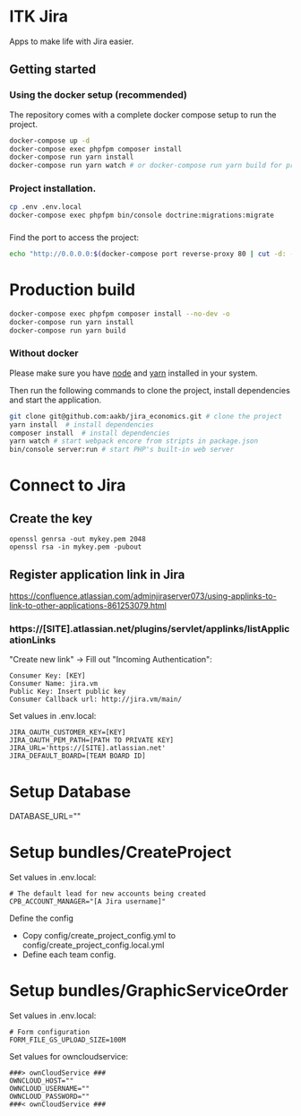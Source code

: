 # ITK Jira

Apps to make life with Jira easier.

## Getting started

### Using the docker setup (recommended)
The repository comes with a complete docker compose setup to run the project.

```bash
docker-compose up -d
docker-compose exec phpfpm composer install
docker-compose run yarn install
docker-compose run yarn watch # or docker-compose run yarn build for production build
```

### Project installation.

````bash
cp .env .env.local
docker-compose exec phpfpm bin/console doctrine:migrations:migrate
````

###
Find the port to access the project:
````bash
echo "http://0.0.0.0:$(docker-compose port reverse-proxy 80 | cut -d: -f2)"
````

# Production build

````bash
docker-compose exec phpfpm composer install --no-dev -o
docker-compose run yarn install
docker-compose run yarn build
```` 

### Without docker
Please make sure you have [node](https://nodejs.org/en/download/) and [yarn](https://yarnpkg.com/en/docs/install) installed in your system.

Then run the following commands to clone the project, install dependencies and start the application.

```bash
git clone git@github.com:aakb/jira_economics.git # clone the project
yarn install  # install dependencies
composer install  # install dependencies
yarn watch # start webpack encore from stripts in package.json
bin/console server:run # start PHP's built-in web server
```


# Connect to Jira

## Create the key
```
openssl genrsa -out mykey.pem 2048
openssl rsa -in mykey.pem -pubout
```

## Register application link in Jira
https://confluence.atlassian.com/adminjiraserver073/using-applinks-to-link-to-other-applications-861253079.html

### https://[SITE].atlassian.net/plugins/servlet/applinks/listApplicationLinks

"Create new link" -> Fill out "Incoming Authentication":
```
Consumer Key: [KEY]
Consumer Name: jira.vm
Public Key: Insert public key
Consumer Callback url: http://jira.vm/main/
```

Set values in .env.local:

```
JIRA_OAUTH_CUSTOMER_KEY=[KEY]
JIRA_OAUTH_PEM_PATH=[PATH TO PRIVATE KEY]
JIRA_URL='https://[SITE].atlassian.net'
JIRA_DEFAULT_BOARD=[TEAM BOARD ID]
```

# Setup Database
DATABASE_URL=""

# Setup bundles/CreateProject
Set values in .env.local:

```
# The default lead for new accounts being created
CPB_ACCOUNT_MANAGER="[A Jira username]"
```

Define the config
- Copy config/create_project_config.yml to config/create_project_config.local.yml
- Define each team config.


# Setup bundles/GraphicServiceOrder
Set values in .env.local:

```
# Form configuration
FORM_FILE_GS_UPLOAD_SIZE=100M
```

Set values for owncloudservice:

```
###> ownCloudService ###
OWNCLOUD_HOST=""
OWNCLOUD_USERNAME=""
OWNCLOUD_PASSWORD=""
###< ownCloudService ###
```
